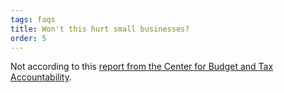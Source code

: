 ```yaml
---
tags: faqs
title: Won't this hurt small businesses?
order: 5
---
```


Not according to this [report from the Center for Budget and Tax Accountability](https://budgetblog.ctbaonline.org/small-businesses-wont-suffer-because-of-the-fair-tax-9195c361324).
